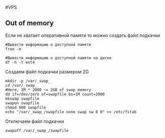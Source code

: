 #VPS
## Out of memory
Если не хватает оперативной памяти то можно создать файл подкачки
```
#Вывести информацию о доступной памяти
free -m
```
```
#Вывести информацию о доступной памяти на диске
df -h -t ext4
```
Cоздаем файл подкачки размером 2G
```
mkdir -p /var/_swap_
cd /var/_swap_
#Here, 1M * 2000 ~= 2GB of swap memory
dd if=/dev/zero of=swapfile bs=1M count=2000
mkswap swapfile
swapon swapfile
chmod 600 swapfile
echo "/var/_swap_/swapfile none swap sw 0 0" >> /etc/fstab
```
Отключаем файл подкачки 
```
swapoff /var/_swap_/swapfile
```